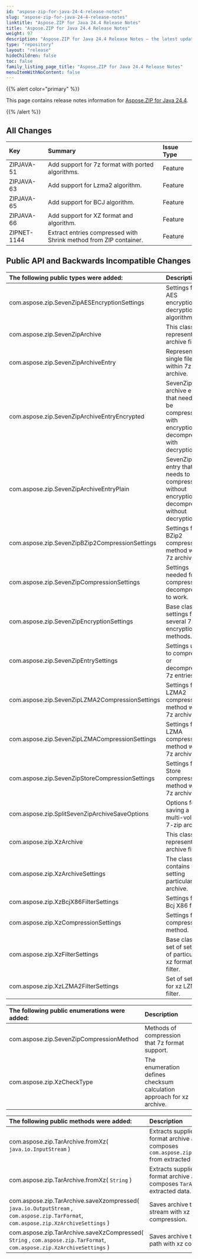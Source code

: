 ```yaml
---
id: "aspose-zip-for-java-24-4-release-notes"
slug: "aspose-zip-for-java-24-4-release-notes"
linktitle: "Aspose.ZIP for Java 24.4 Release Notes"
title: "Aspose.ZIP for Java 24.4 Release Notes"
weight: 97
description: "Aspose.ZIP for Java 24.4 Release Notes – the latest updates and fixes."
type: "repository"
layout: "release"
hideChildren: false
toc: false
family_listing_page_title: "Aspose.ZIP for Java 24.4 Release Notes"
menuItemWithNoContent: false
---
```


{{% alert color="primary" %}} 

This page contains release notes information for [Aspose.ZIP for Java 24.4](https://releases.aspose.com/zip/java/24-4/).

{{% /alert %}} 
## **All Changes**

|**Key**|**Summary**|**Issue Type**|
| :- | :- | :- |
| ZIPJAVA-51 | Add support for 7z format with ported algorithms. | Feature |
| ZIPJAVA-63 | Add support for Lzma2 algorithm. | Feature |
| ZIPJAVA-65 | Add support for BCJ algorithm. | Feature |
| ZIPJAVA-66 | Add support for XZ format and algorithm. | Feature |
| ZIPNET-1144 | Extract entries compressed with Shrink method from ZIP container. | Feature |

## **Public API and Backwards Incompatible Changes**
|**The following public types were added:**|**Description**|
| :- | :- |
| com.aspose.zip.SevenZipAESEncryptionSettings | Settings for AES encryption or decryption algorithm. |
| com.aspose.zip.SevenZipArchive | This class represents 7z archive file. |
| com.aspose.zip.SevenZipArchiveEntry | Represents single file within 7z archive. |
| com.aspose.zip.SevenZipArchiveEntryEncrypted | SevenZip archive entry that needs to be compressed with encryption or decompressed with decryption. |
| com.aspose.zip.SevenZipArchiveEntryPlain | SevenZip entry that needs to be compressed without encryption or decompressed without decryption. |
| com.aspose.zip.SevenZipBZip2CompressionSettings | Settings for BZip2 compression method within 7z archive. |
| com.aspose.zip.SevenZipCompressionSettings | Settings needed for 7z compressor or decompressor to work. |
| com.aspose.zip.SevenZipEncryptionSettings | Base class for settings for several 7z encryption methods. |
| com.aspose.zip.SevenZipEntrySettings | Settings used to compress or decompress 7z entries. |
| com.aspose.zip.SevenZipLZMA2CompressionSettings | Settings for LZMA2 compression method within 7z archive. |
| com.aspose.zip.SevenZipLZMACompressionSettings | Settings for LZMA compression method within 7z archive. |
| com.aspose.zip.SevenZipStoreCompressionSettings | Settings for Store compression method within 7z archive. |
| com.aspose.zip.SplitSevenZipArchiveSaveOptions | Options for saving a multi-volume 7-zip archive. |
| com.aspose.zip.XzArchive | This class represents xz archive file. |
| com.aspose.zip.XzArchiveSettings | The class contains set of setting particular xz archive. |
| com.aspose.zip.XzBcjX86FilterSettings | Settings for xz Bcj X86 filter. |
| com.aspose.zip.XzCompressionSettings | Settings for Xz compression method. |
| com.aspose.zip.XzFilterSettings | Base class for set of settings of particular xz format filter. |
| com.aspose.zip.XzLZMA2FilterSettings | Set of settings for xz LZMA2 filter. |

|**The following public enumerations were added:**|**Description**|
| :- | :- |
| com.aspose.zip.SevenZipCompressionMethod | Methods of compression that 7z format support. |
| com.aspose.zip.XzCheckType | The enumeration defines checksum calculation approach for xz archive. |

|**The following public methods were added:**|**Description**|
| :- | :- |
| com.aspose.zip.TarArchive.fromXz( `java.io.InputStream` ) | Extracts supplied xz format archive and composes `com.aspose.zip.TarArchive` from extracted data. |
| com.aspose.zip.TarArchive.fromXz( `String` ) | Extracts supplied xz format archive and composes `TarArchive` from extracted data. |
| com.aspose.zip.TarArchive.saveXzompressed( `java.io.OutputStream` , `com.aspose.zip.TarFormat`, `com.aspose.zip.XzArchiveSettings` ) | Saves archive to the stream with xz compression. |
| com.aspose.zip.TarArchive.saveXzCompressed( `String` , `com.aspose.zip.TarFormat`, `com.aspose.zip.XzArchiveSettings` ) | Saves archive to the file by path with xz compression. |
